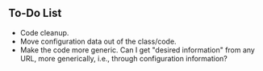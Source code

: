 To-Do List
----------

* Code cleanup.
* Move configuration data out of the class/code.
* Make the code more generic. Can I get "desired information" from any URL,
  more generically, i.e., through configuration information?

